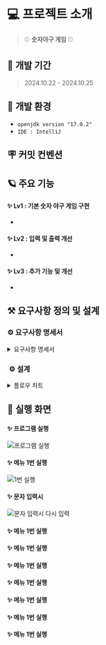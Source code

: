 
# 💻 프로젝트 소개
> ⚾ **숫자야구 게임** ⚾

## 🚀 개발 기간
> 2024.10.22 - 2024.10.25


## 🌱 개발 환경
- `openjdk version "17.0.2"`
- `IDE : IntelliJ`

## 🪧 커밋 컨벤션


## 🪐 주요 기능
#### **✨ Lv1 : 기본 숫자 야구 게임 구현**
* 

#### **✨ Lv2 : 입력 및 출력 개선**
*

#### **✨ Lv3 : 추가 기능 및 개선**
*

## ⚒️ 요구사항 정의 및 설계
### ⚙️ 요구사항 명세서
<details>
<summary>요구사항 명세서</summary>

![요구사항명세서1](https://github.com/user-attachments/assets/627b0847-9803-4f19-86fe-edf8f9e5134c)
![요구사항명세서2](https://github.com/user-attachments/assets/6be61d22-2827-4cd8-8a5c-16893beeb687)
![요구사항명세서3](https://github.com/user-attachments/assets/74792c7f-61e0-4543-87ab-bbec3a6cbaba)

</details>

### ️ ⚙️ 설계
<details>
<summary>플로우 차트</summary>

![숫자야구 플로우차트](https://github.com/user-attachments/assets/95ac5125-a6f2-47b1-9faa-b6a0c28b6633)

</details>

## 🌟 실행 화면
#### ✨ 프로그램 실행
![프로그램 실행](https://github.com/user-attachments/assets/39c9086d-958d-44c0-97eb-2d5d0a0f5a3a)
#### ✨ 메뉴 1번 실행
![1번 실행](https://github.com/user-attachments/assets/93fcfbf9-d2c3-4765-b3e0-68bc117024de)
#### ✨ 문자 입력시
![문자 입력시 다시 입력](https://github.com/user-attachments/assets/169c0342-2d89-408d-b795-cd566e7b8260)
#### ✨ 메뉴 1번 실행
#### ✨ 메뉴 1번 실행
#### ✨ 메뉴 1번 실행
#### ✨ 메뉴 1번 실행
#### ✨ 메뉴 1번 실행
#### ✨ 메뉴 1번 실행
#### ✨ 메뉴 1번 실행





